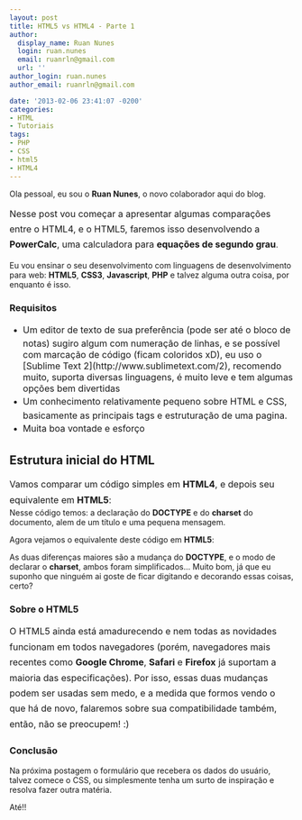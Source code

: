 ```yaml
---
layout: post
title: HTML5 vs HTML4 - Parte 1
author:
  display_name: Ruan Nunes
  login: ruan.nunes
  email: ruanrln@gmail.com
  url: ''
author_login: ruan.nunes
author_email: ruanrln@gmail.com

date: '2013-02-06 23:41:07 -0200'
categories:
- HTML
- Tutoriais
tags:
- PHP
- CSS
- html5
- HTML4
---
```

Ola pessoal, eu sou o <strong>Ruan Nunes</strong>, o novo colaborador aqui do blog.

<span style="line-height: 1.714285714; font-size: 1rem;">Nesse post vou começar a apresentar algumas comparações entre o HTML4, e o HTML5, faremos isso desenvolvendo a </span><strong style="line-height: 1.714285714; font-size: 1rem;">PowerCalc</strong><span style="line-height: 1.714285714; font-size: 1rem;">, uma calculadora para </span><strong style="line-height: 1.714285714; font-size: 1rem;">equações de segundo grau</strong>.<span style="line-height: 1.714285714; font-size: 1rem;">
</span>

Eu vou ensinar o seu desenvolvimento com linguagens de desenvolvimento para web: <strong>HTML5</strong>, <strong>CSS3</strong>, <strong>Javascript</strong>, <strong>PHP</strong> e talvez alguma outra coisa, por enquanto é isso.

<h3>Requisitos</h3>
<ul>
<li><span style="font-size: 1rem; line-height: 1.714285714;">Um editor de texto de sua preferência (pode ser até o bloco de notas) sugiro algum com numeração de linhas, e se possível com marcação de código (ficam coloridos xD), eu uso o [Sublime Text 2](http://www.sublimetext.com/2), recomendo muito, suporta diversas linguagens, é muito leve e tem algumas opções bem divertidas</span></li>
<li><span style="font-size: 1rem; line-height: 1.714285714;">Um conhecimento relativamente pequeno sobre HTML e CSS, basicamente as principais tags e estruturação de uma pagina.</span></li>
<li><span style="font-size: 1rem; line-height: 1.714285714;">Muita boa vontade e esforço</span></li>
</ul>
<h2>Estrutura inicial do HTML</h2>
<span style="font-size: 1rem; line-height: 1.714285714;">Vamos comparar um código simples em <strong>HTML4</strong>, e depois seu equivalente em <strong>HTML5</strong>:</span>

<div data-gist-id="4706413" data-gist-show-loading="false"></div>
Nesse código temos: a declaração do <strong>DOCTYPE</strong> e do <strong>charset</strong> do documento, alem de um título e uma pequena mensagem.

Agora vejamos o equivalente deste código em <strong>HTML5</strong>:

<div data-gist-id="4706480" data-gist-show-loading="false"></div>
As duas diferenças maiores são a mudança do <strong>DOCTYPE</strong>, e o modo de declarar o <strong>charset</strong>, ambos foram simplificados... Muito bom, já que eu suponho que ninguém ai goste de ficar digitando e decorando essas coisas, certo?

<h3>Sobre o HTML5</h3>
<span style="line-height: 1.714285714; font-size: 1rem;">O HTML5 ainda está amadurecendo e nem todas as novidades funcionam em todos navegadores (porém, navegadores mais recentes como <strong>Google Chrome</strong>, <strong>Safari</strong> e <strong>Firefox</strong> já suportam a maioria das especificações). Por isso, essas duas mudanças podem ser usadas sem medo, e a medida que formos vendo o que há de novo, falaremos sobre sua compatibilidade também, então, não se preocupem! :)</span>

<h3>Conclusão</h3>
Na próxima postagem o formulário que recebera os dados do usuário, talvez comece o CSS, ou simplesmente tenha um surto de inspiração e resolva fazer outra matéria.

Até!!

